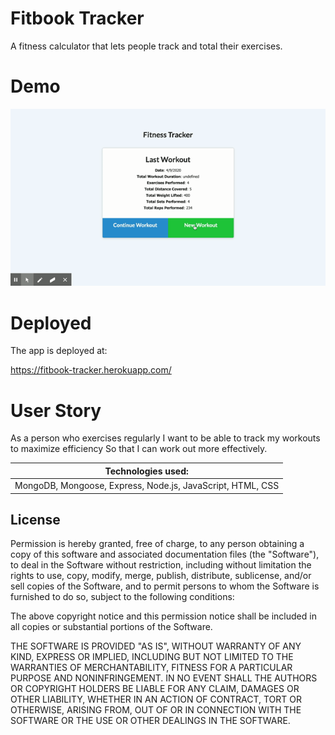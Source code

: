 # Fitbook Tracker


A fitness calculator that lets people track and total their exercises.

# Demo

![](Fitness_Tracker.gif)


# Deployed

The app is deployed at:

https://fitbook-tracker.herokuapp.com/


# User Story
As a person who exercises regularly
I want to be able to track my workouts to maximize efficiency
So that I can work out more effectively.



| Technologies used:                                                                        |
| ----------------------------------------------------------------------------------------- |
| MongoDB, Mongoose, Express, Node.js, JavaScript, HTML, CSS



## License


Permission is hereby granted, free of charge, to any person obtaining a copy of this software and associated documentation files (the "Software"), to deal in the Software without restriction, including without limitation the rights to use, copy, modify, merge, publish, distribute, sublicense, and/or sell copies of the Software, and to permit persons to whom the Software is furnished to do so, subject to the following conditions:

The above copyright notice and this permission notice shall be included in all copies or substantial portions of the Software.

THE SOFTWARE IS PROVIDED "AS IS", WITHOUT WARRANTY OF ANY KIND, EXPRESS OR IMPLIED, INCLUDING BUT NOT LIMITED TO THE WARRANTIES OF MERCHANTABILITY, FITNESS FOR A PARTICULAR PURPOSE AND NONINFRINGEMENT. IN NO EVENT SHALL THE AUTHORS OR COPYRIGHT HOLDERS BE LIABLE FOR ANY CLAIM, DAMAGES OR OTHER LIABILITY, WHETHER IN AN ACTION OF CONTRACT, TORT OR OTHERWISE, ARISING FROM, OUT OF OR IN CONNECTION WITH THE SOFTWARE OR THE USE OR OTHER DEALINGS IN THE SOFTWARE.



